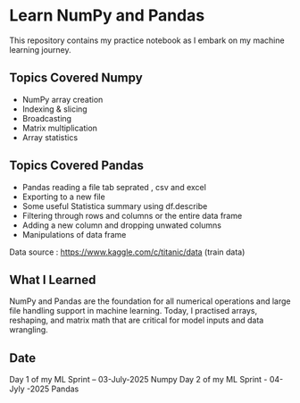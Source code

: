 # Learn NumPy and Pandas

This repository contains my practice notebook as I embark on my machine learning journey.

## Topics Covered Numpy
- NumPy array creation
- Indexing & slicing
- Broadcasting
- Matrix multiplication
- Array statistics

## Topics Covered Pandas 
- Pandas reading a file tab seprated , csv and excel
- Exporting to a new file
- Some useful Statistica summary using df.describe
- Filtering through rows and columns or the entire data frame
- Adding a new column and dropping unwated columns
- Manipulations of data frame

Data source : https://www.kaggle.com/c/titanic/data  (train data)

## What I Learned
NumPy and Pandas are the foundation for all numerical operations and large file handling support in machine learning. Today, I practised arrays, reshaping, and matrix math that are critical for model inputs and data wrangling.

## Date
Day 1 of my ML Sprint – 03-July-2025 Numpy
Day 2 of my ML Sprint - 04-Jyly -2025 Pandas

